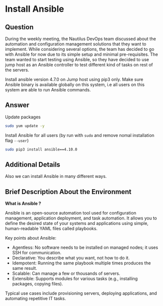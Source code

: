# Install Ansible

## Question

During the weekly meeting, the Nautilus DevOps team discussed about the automation and configuration management solutions that they want to implement. While considering several options, the team has decided to go with Ansible for now due to its simple setup and minimal pre-requisites. The team wanted to start testing using Ansible, so they have decided to use jump host as an Ansible controller to test different kind of tasks on rest of the servers.

Install ansible version 4.7.0 on Jump host using pip3 only. Make sure Ansible binary is available globally on this system, i.e all users on this system are able to run Ansible commands.

## Answer

Update packages
```bash
sudo yum update -y
```

Install Ansible for all users (by run with `sudo` and remove nomal installation flag `--user`)
```bash
sudo pip3 install ansible==4.10.0
```

## Additional Details

Also we can install Ansible in many different ways.

## Brief Description About the Environment

**What is Ansible ?**

Ansible is an open-source automation tool used for configuration management, application deployment, and task automation. It allows you to define the desired state of your systems and applications using simple, human-readable YAML files called playbooks.

Key points about Ansible:

- Agentless: No software needs to be installed on managed nodes; it uses SSH for communication.
- Declarative: You describe what you want, not how to do it.
- Idempotent: Running the same playbook multiple times produces the same result.
- Scalable: Can manage a few or thousands of servers.
- Extensible: Supports modules for various tasks (e.g., installing packages, copying files).

Typical use cases include provisioning servers, deploying applications, and automating repetitive IT tasks.



